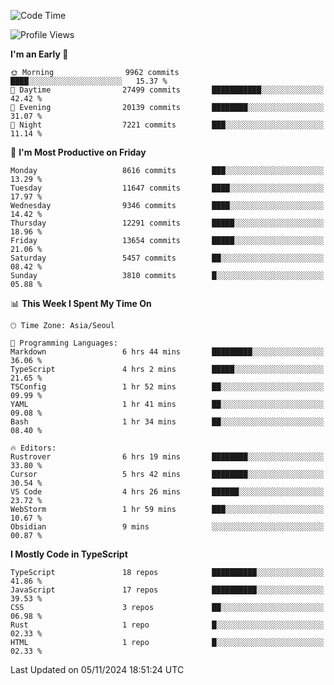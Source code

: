 <!--START_SECTION:waka-->
![Code Time](http://img.shields.io/badge/Code%20Time-6%2C855%20hrs%201%20min-blue)

![Profile Views](http://img.shields.io/badge/Profile%20Views-0-blue)

**I'm an Early 🐤** 

```text
🌞 Morning                9962 commits        ████░░░░░░░░░░░░░░░░░░░░░   15.37 % 
🌆 Daytime                27499 commits       ███████████░░░░░░░░░░░░░░   42.42 % 
🌃 Evening                20139 commits       ████████░░░░░░░░░░░░░░░░░   31.07 % 
🌙 Night                  7221 commits        ███░░░░░░░░░░░░░░░░░░░░░░   11.14 % 
```
📅 **I'm Most Productive on Friday** 

```text
Monday                   8616 commits        ███░░░░░░░░░░░░░░░░░░░░░░   13.29 % 
Tuesday                  11647 commits       ████░░░░░░░░░░░░░░░░░░░░░   17.97 % 
Wednesday                9346 commits        ████░░░░░░░░░░░░░░░░░░░░░   14.42 % 
Thursday                 12291 commits       █████░░░░░░░░░░░░░░░░░░░░   18.96 % 
Friday                   13654 commits       █████░░░░░░░░░░░░░░░░░░░░   21.06 % 
Saturday                 5457 commits        ██░░░░░░░░░░░░░░░░░░░░░░░   08.42 % 
Sunday                   3810 commits        █░░░░░░░░░░░░░░░░░░░░░░░░   05.88 % 
```


📊 **This Week I Spent My Time On** 

```text
🕑︎ Time Zone: Asia/Seoul

💬 Programming Languages: 
Markdown                 6 hrs 44 mins       █████████░░░░░░░░░░░░░░░░   36.06 % 
TypeScript               4 hrs 2 mins        █████░░░░░░░░░░░░░░░░░░░░   21.65 % 
TSConfig                 1 hr 52 mins        ██░░░░░░░░░░░░░░░░░░░░░░░   09.99 % 
YAML                     1 hr 41 mins        ██░░░░░░░░░░░░░░░░░░░░░░░   09.08 % 
Bash                     1 hr 34 mins        ██░░░░░░░░░░░░░░░░░░░░░░░   08.40 % 

🔥 Editors: 
Rustrover                6 hrs 19 mins       ████████░░░░░░░░░░░░░░░░░   33.80 % 
Cursor                   5 hrs 42 mins       ████████░░░░░░░░░░░░░░░░░   30.54 % 
VS Code                  4 hrs 26 mins       ██████░░░░░░░░░░░░░░░░░░░   23.72 % 
WebStorm                 1 hr 59 mins        ███░░░░░░░░░░░░░░░░░░░░░░   10.67 % 
Obsidian                 9 mins              ░░░░░░░░░░░░░░░░░░░░░░░░░   00.87 % 
```

**I Mostly Code in TypeScript** 

```text
TypeScript               18 repos            ██████████░░░░░░░░░░░░░░░   41.86 % 
JavaScript               17 repos            ██████████░░░░░░░░░░░░░░░   39.53 % 
CSS                      3 repos             ██░░░░░░░░░░░░░░░░░░░░░░░   06.98 % 
Rust                     1 repo              █░░░░░░░░░░░░░░░░░░░░░░░░   02.33 % 
HTML                     1 repo              █░░░░░░░░░░░░░░░░░░░░░░░░   02.33 % 
```




 Last Updated on 05/11/2024 18:51:24 UTC
<!--END_SECTION:waka-->
